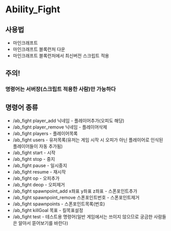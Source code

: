 # Ability_Fight

## 사용법
- 마인크래프트
- 마인크래프트 블록런처 다운
- 마인크래프트 블록런처에서 최신버전 스크립트 적용

## 주의!
### 명령어는 서버장(스크립트 적용한 사람)만 가능하다

## 명령어 종류
- /ab_fight player_add 닉네임 - 플레이어추가(오피도 해당)
- /ab_fight player_remove 닉네임 - 플레이어삭제
- /ab_fight players - 플레이어목록
- /ab_fight users - 유저목록(유저는 게임 시작 시 오피가 아닌 플레이어로 인식된 플레이어들이 자동 추가됨)
- /ab_fight start - 시작
- /ab_fight stop - 중지
- /ab_fight pause - 일시중지
- /ab_fight resume - 재시작
- /ab_fight op - 오피추가
- /ab_fight deop - 오피제거
- /ab_fight spawnpoint_add x좌표 y좌표 z좌표 - 스폰포인트추가
- /ab_fight spawnpoint_remove 스폰포인트번호 - 스폰포인트제거
- /ab_fight spawnpoints - 스폰포인트목록(번호)
- /ab_fight killGoal 목표 - 킬목표설정
- /ab_fight test - 테스트용 명령어(일반 게임에서는 쓰이지 않으므로 궁금한 사람들은 알아서 뜯어보기를 바란다)
